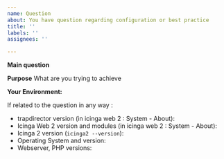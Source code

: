 ```yaml
---
name: Question
about: You have question regarding configuration or best practice
title: ''
labels: ''
assignees: ''

---
```


**Main question**

**Purpose**
What are you trying to achieve

**Your Environment:**

If related to the question in any way : 

* trapdirector version (in icinga web 2 : System - About):
* Icinga Web 2 version and modules (in icinga web 2 : System - About):
* Icinga 2 version (`icinga2 --version`):
* Operating System and version:
* Webserver, PHP versions:
